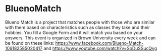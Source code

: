# BluenoMatch
Blueno Match is a project that matches people with those who are similar with them based on characteristics such as classes they take and their hobbies. You fill a Google Form and it will match you based on your answers. This event is organized in Brown University every week and can be found on these links: https://www.facebook.com/Blueno-Match-106182585020417 and https://www.youtube.com/watch?v=SoDuSSucQvg
